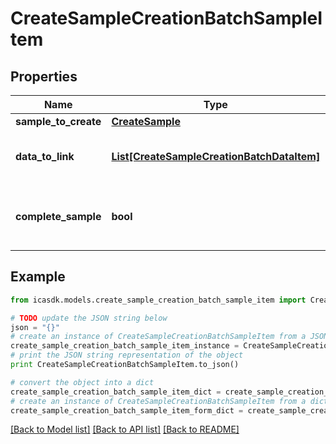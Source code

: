 # CreateSampleCreationBatchSampleItem


## Properties
Name | Type | Description | Notes
------------ | ------------- | ------------- | -------------
**sample_to_create** | [**CreateSample**](CreateSample.md) |  | 
**data_to_link** | [**List[CreateSampleCreationBatchDataItem]**](CreateSampleCreationBatchDataItem.md) | The data to be linked to the new sample. | [optional] 
**complete_sample** | **bool** | Indicates whether the sample must be completed. | 

## Example

```python
from icasdk.models.create_sample_creation_batch_sample_item import CreateSampleCreationBatchSampleItem

# TODO update the JSON string below
json = "{}"
# create an instance of CreateSampleCreationBatchSampleItem from a JSON string
create_sample_creation_batch_sample_item_instance = CreateSampleCreationBatchSampleItem.from_json(json)
# print the JSON string representation of the object
print CreateSampleCreationBatchSampleItem.to_json()

# convert the object into a dict
create_sample_creation_batch_sample_item_dict = create_sample_creation_batch_sample_item_instance.to_dict()
# create an instance of CreateSampleCreationBatchSampleItem from a dict
create_sample_creation_batch_sample_item_form_dict = create_sample_creation_batch_sample_item.from_dict(create_sample_creation_batch_sample_item_dict)
```
[[Back to Model list]](../README.md#documentation-for-models) [[Back to API list]](../README.md#documentation-for-api-endpoints) [[Back to README]](../README.md)


